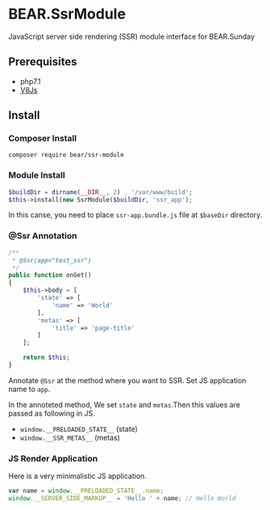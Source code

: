 # BEAR.SsrModule
JavaScript server side rendering (SSR) module interface for BEAR.Sunday


## Prerequisites

 * php7.1
 * [V8Js](http://php.net/v8js)

## Install

### Composer Install

```
composer require bear/ssr-module
```

### Module Install

```php
$buildDir = dirname(__DIR__, 2) . '/var/www/build';
$this->install(new SsrModule($buildDir, 'ssr_app');
```

In this canse, you need to place `ssr-app.bundle.js` file at `$baseDir` directory.

### @Ssr Annotation

```php
/**
 * @Ssr(app="test_ssr")
 */
public function onGet()
{ 
    $this->body = [
        'state' => [
            'name' => 'World'
        ],
        'metas' => [
            'title' => 'page-title'
        ]
    ];

    return $this;
}
```

Annotate `@Ssr` at the method where you want to SSR. Set JS application name to `app`. 

In the annoteted method, We set `state` and `metas`.Then this values are passed as following in JS.

 * `window.__PRELOADED_STATE__` (state)
 * `window.__SSR_METAS__` (metas)

### JS Render Application

Here is a very minimalistic JS application.

```javascript
var name = window.__PRELOADED_STATE__.name;
window.__SERVER_SIDE_MARKUP__ = 'Hello ' + name; // Hello World
```
